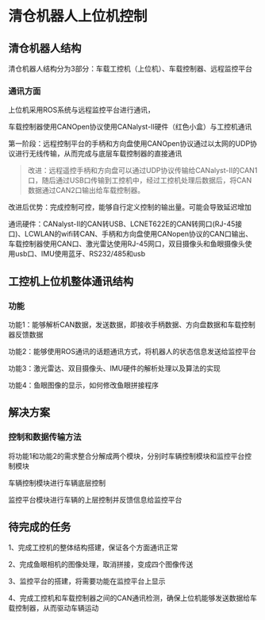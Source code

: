 # 清仓机器人上位机控制

## 清仓机器人结构
清仓机器人结构分为3部分：车载工控机（上位机）、车载控制器、远程监控平台

### 通讯方面
上位机采用ROS系统与远程监控平台进行通讯，

车载控制器使用CANOpen协议使用CANalyst-II硬件（红色小盒）与工控机通讯

第一阶段：远程控制平台的手柄和方向盘使用CANOpen协议通过以太网的UDP协议进行无线传输，从而完成与底层车载控制器的直接通讯

> 改进：远程遥控手柄和方向盘可以通过UDP协议传输给CANalyst-II的CAN1口，随后通过USB口传输到工控机中，经过工控机处理后数据后，将CAN数据通过CAN2口输出给车载控制器。

改进后优势：完成控制可控，能够自行定义控制的输出量。可能会导致延迟增加

通讯硬件：CANalyst-II的CAN转USB、LCNET622E的CAN转网口(RJ-45接口)、LCWLAN的wifi转CAN、手柄和方向盘使用CANopen协议的CAN口输出、车载控制器使用CAN口、激光雷达使用RJ-45网口，双目摄像头和鱼眼摄像头使用usb口、IMU使用蓝牙、RS232/485和usb

## 工控机上位机整体通讯结构

### 功能

功能1：能够解析CAN数据，发送数据，即接收手柄数据、方向盘数据和车载控制器反馈数据

功能2：能够使用ROS通讯的话题通讯方式，将机器人的状态信息发送给监控平台

功能3：激光雷达、双目摄像头、IMU硬件的解析处理以及算法的实现

功能4：鱼眼图像的显示，如何修改鱼眼拼接程序

## 解决方案

### 控制和数据传输方法

将功能1和功能2的需求整合分解成两个模块，分别时车辆控制模块和监控平台控制模块

车辆控制模块进行车辆底层控制

监控平台模块进行车辆的上层控制并反馈信息给监控平台

## 待完成的任务

1、完成工控机的整体结构搭建，保证各个方面通讯正常

2、完成鱼眼相机的图像处理，取消拼接，变成四个图像传送

3、监控平台的搭建，将需要功能在监控平台上显示

4、完成工控机和车载控制器之间的CAN通讯检测，确保上位机能够发送数据给车载控制器，从而驱动车辆运动
